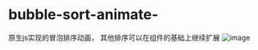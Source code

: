 # bubble-sort-animate-
原生js实现的冒泡排序动画，
其他排序可以在组件的基础上继续扩展
![image](http://pci54wuwr.bkt.clouddn.com/2.gif)
